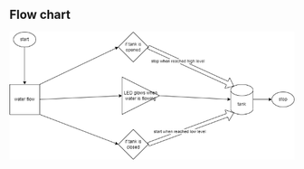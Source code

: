 ## Flow chart
![](https://github.com/ShrinathDawari/M2_SmartWaterLevelManagementSystem/blob/e2819ec572de1da7b00ecc10b915f625d80a52d7/2_Architecture/Data%20Flow%20diagram/Flow_Diagram.png)
